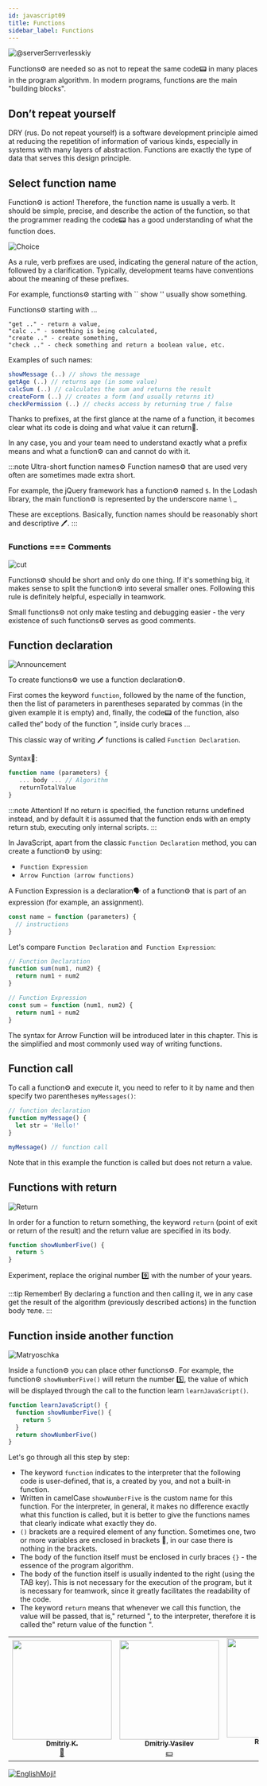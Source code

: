 ```yaml
---
id: javascript09
title: Functions
sidebar_label: Functions
---
```


![@serverSerrverlesskiy](/img/javascript/headers/10.jpg)

Functions⚙️ are needed so as not to repeat the same code📟 in many places in the program algorithm. In modern programs, functions are the main "building blocks".

## Don’t repeat yourself

DRY (rus. Do not repeat yourself) is a software development principle aimed at reducing the repetition of information of various kinds, especially in systems with many layers of abstraction. Functions are exactly the type of data that serves this design principle.

## Select function name

Function⚙️ is action! Therefore, the function name is usually a verb. It should be simple, precise, and describe the action of the function, so that the programmer reading the code📟 has a good understanding of what the function does.

![Choice](https://media.giphy.com/media/VbEloWwOz3QqYBsqIZ/giphy.gif)

As a rule, verb prefixes are used, indicating the general nature of the action, followed by a clarification. Typically, development teams have conventions about the meaning of these prefixes.

For example, functions⚙️ starting with `` show '' usually show something.

Functions⚙️ starting with ...

```
"get .." - return a value,
"calc .." - something is being calculated,
"create .." - create something,
"check .." - check something and return a boolean value, etc.
```

Examples of such names:

```javascript
showMessage (..) // shows the message
getAge (..) // returns age (in some value)
calcSum (..) // calculates the sum and returns the result
createForm (..) // creates a form (and usually returns it)
checkPermission (..) // checks access by returning true / false
```

Thanks to prefixes, at the first glance at the name of a function, it becomes clear what its code is doing and what value it can return🔄.

In any case, you and your team need to understand exactly what a prefix means and what a function⚙️ can and cannot do with it.

:::note Ultra-short function names⚙️
Function names⚙️ that are used very often are sometimes made extra short.

For example, the jQuery framework has a function⚙️ named `$`. In the Lodash library, the main function⚙️ is represented by the underscore name \ \_

These are exceptions. Basically, function names should be reasonably short and descriptive 🖊️.
:::

### Functions === Comments

![cut](https://media.giphy.com/media/kf2bxcoZD8UmY/giphy.gif)

Functions⚙️ should be short and only do one thing. If it's something big, it makes sense to split the function⚙️ into several smaller ones. Following this rule is definitely helpful, especially in teamwork.

Small functions⚙️ not only make testing and debugging easier - the very existence of such functions⚙️ serves as good comments.

## Function declaration

![Announcement](https://media.giphy.com/media/2A5zHrIPvo8MNnkAXl/giphy.gif)

To create functions⚙️ we use a function declaration⚙️.

First comes the keyword `function`, followed by the name of the function, then the list of parameters in parentheses separated by commas (in the given example it is empty) and, finally, the code📟 of the function, also called the“ body of the function ”, inside curly braces ...

This classic way of writing 🖊️ functions is called `Function Declaration`.

Syntax📖:

```javascript
function name (parameters) {
   ... body ... // Algorithm
   returnTotalValue
}
```

:::note Attention!
If no return is specified, the function returns undefined instead, and by default it is assumed that the function ends with an empty return stub, executing only internal scripts.
:::

In JavaScript, apart from the classic `Function Declaration` method, you can create a function⚙️ by using:

- `Function Expression`
- `Arrow Function (arrow functions)`

A Function Expression is a declaration🗣️ of a function⚙️ that is part of an expression (for example, an assignment).

```javascript
const name = function (parameters) {
  // instructions
}
```

Let's compare `Function Declaration` and` Function Expression`:

```javascript
// Function Declaration
function sum(num1, num2) {
  return num1 + num2
}

// Function Expression
const sum = function (num1, num2) {
  return num1 + num2
}
```

The syntax for Arrow Function will be introduced later in this chapter. This is the simplified and most commonly used way of writing functions.

## Function call

To call a function⚙️ and execute it, you need to refer to it by name and then specify two parentheses `myMessages()`:

```javascript
// function declaration
function myMessage() {
  let str = 'Hello!'
}

myMessage() // function call
```

Note that in this example the function is called but does not return a value.

## Functions with return

![Return](https://media.giphy.com/media/Y08bx6Fea1BafzTlvc/giphy.gif)

In order for a function to return something, the keyword `return` (point of exit or return of the result) and the return value are specified in its body.

```jsx live
function showNumberFive() {
  return 5
}
```

Experiment, replace the original number 9️⃣ with the number of your years.

:::tip Remember!
By declaring a function and then calling it, we in any case get the result of the algorithm (previously described actions) in the function body теле.
:::

## Function inside another function

![Matryoschka](https://media.giphy.com/media/bFhSvsdyaCy4g0d2lU/giphy.gif)

Inside a function⚙️ you can place other functions⚙️. For example, the function⚙️ `showNumberFive()` will return the number 5️⃣, the value of which will be displayed through the call to the function learn `learnJavaScript()`.

```jsx live
function learnJavaScript() {
  function showNumberFive() {
    return 5
  }
  return showNumberFive()
}
```

Let's go through all this step by step:

- The keyword `function` indicates to the interpreter that the following code is user-defined, that is, a created by you, and not a built-in function.
- Written in camelCase `showNumberFive` ​​is the custom name for this function. For the interpreter, in general, it makes no difference exactly what this function is called, but it is better to give the functions names that clearly indicate what exactly they do.
- `()` brackets are a required element of any function. Sometimes one, two or more variables are enclosed in brackets 🔔, in our case there is nothing in the brackets.
- The body of the function itself must be enclosed in curly braces `{}` - the essence of the program algorithm.
- The body of the function itself is usually indented to the right (using the TAB key). This is not necessary for the execution of the program, but it is necessary for teamwork, since it greatly facilitates the readability of the code.
- The keyword `return` means that whenever we call this function, the value will be passed, that is," returned ", to the interpreter, therefore it is called the" return value of the function ".

<!-- Еще один пример 👇 :

```jsx live
function sum() {
  let x = 10
  let y = 20
  let z = x + y // Алгоритм
  return z
}
```

In the function `sum ()`, the variables `x` and` y` with values are declared, the variable 🔔 `z` is declared and, according to the given algorithm, we perform the calculation (addition of 2 numbers), and the result is output through` return`.

If necessary, you can call the function При several times. For example, assign our function to the value of two different variables:

javascript
let x1 = sum ()

let y1 = sum ()
``

This example clearly shows one of the main purposes of functions⚙️: getting rid of code duplication! A function⚙️ can be run multiple times in different places in your code📟. ->

## Parameters and function arguments

![couple](https://media.giphy.com/media/3o7TKO3AC2o5cOkZfG/giphy.gif)

Let's declare🗣️ one more function но, but with a variable in parentheses.
When the function also contains the variable 🔔 in brackets, we will call it a formal parameter (undefined in advance, we do not know what the value of x will be). Most functions⚙️ will have parameters, but sometimes we will come across functions⚙️ without them.

```javascript
function addThree(x) {
  return x + 3
}
```

After the declaration🗣️ of the function⚙️ and its parameters, we can call (run) the "code block" with a specific value (for example: 5).
We will call this assignment an argument:

```javascript
addThree(5)

// Answer: 8
```

In our example, the number 5️⃣ is the function argument - a specific value passed into the function⚙️.
As soon as our function⚙️ received its argument, it immediately assigned its value to the variable x (which is a formal parameter of our function⚙️).

### Code example📟:

Experiment 👇:

```jsx live
function learnJavaScript() {
  function addThree(x) {
    return x + 3
  }

  return addThree(5)
}
```

### Difference between parameters and arguments

![Dedefencce](https://media.giphy.com/media/l41YkuPROHQj0fjRS/giphy.gif)

Consists of the following:

`argument` is a specific value that we" passed "to the function⚙️ when calling it in parentheses. This value or set of values is assigned to the formal parameters of this function⚙️.

`parameter` is the name of a variable 🔔 specified in the function declaration and waiting to be assigned a specific value at the time of the function call. The value assigned to the parameter is the argument.

Many programmers use these terms (argument and parameter) interchangeably, but we understood the difference.

## Example:

![Mathematics](https://media.giphy.com/media/3o7btPCcdNniyf0ArS/giphy.gif)

Let's try to declare🗣️ a function по for calculating on two sides of the rectangle perimeter, the parameters of which will expect two 2️⃣ numbers as their value. Please note that if you have more than one parameter, then they must be separated from each other with a comma.

```jsx live
function learnJavaScript() {
  function calcPrym(x, y) {
    return 2 * x + 2 * y
  }
  return calcPrym(7, 4)
}
```

When we call this function⚙️, we will have to give it two 2️⃣ numbers as arguments - the values of the sides of a particular rectangle (separated from each other by a comma):

```javascript
calcPrym(7, 8)

// Answer: 30
```

Oh, thanks a lot, computer🖥️!

By passing other values to the function⚙️, it will immediately calculate the perimeters of other rectangles as well.

:::info Once again!
One of the main purposes of functions⚙️ is to get rid of code duplication📟 and the ability to call them multiple times to solve your problems.
:::

## Built-in functions

![Integration](https://media.giphy.com/media/F0NHdHQRjr9f2/giphy.gif)

### console.log()

![Secret](https://media.giphy.com/media/l1J9BGJOQMbkbpWVy/giphy.gif)

A way to output (log) debug information to the console only for developers (users will not be able to see it; as you know, most people are not even aware of the existence of the console itself, and not that about secret "logs"!).

Press the keyboard shortcut `Ctrl + Shift + I` in the Google Chrome browser and type in the` Console` tab:

```javascript
console.log('Top Secret! For Developers Only!')
```

As the name of the function⚙️ implies, we print the "log" (that is, information about the system operation) to the console; developers use this good superpower all the time. For example, when you had error messages, you saw exactly this in the console - the interpreter gave ("logged") information about the system operation to the console so that you could read and correct the necessary parameters. In a word, a very useful thing. You will have to resort to using `console.log ()` more than once or twice 2️⃣, so remember this function⚙️!

Enter the following commands line by line:

```javascript
console.log ('Print any message you want')
console.log ('just put some' + 'string here)
let myMessage = 'You can also use variables as an argument!'
console.log (myMessage)s
```

While you're playing with the console logs, I'll show you another trick. Our good old friend - backslash will help me to do it!

With its assistance, `\ n` you can split your code📟 line by line. Try it yourself!
Enter the following commands line by line:

```javascript
console.log('You can split any text  n into many  n lines.')
console.log('Here is the first.  nAnd here is the 2nd.  n3-i  n4-i  n5-i!')
```

This `\ n` thing actually has many useful practical uses. For example, you can draw a bear in the [ASCII] encoding (https://ru.wikipedia.org/wiki/ASCII) in the console. Type in the console:

```javascript
console.log("c ___ c  n /. \\ n \\ _ T _ /  n / '' \\ n (/. \\)  n / '; -;' \\ n () /   () ")
```

Is it clear why this is so?

Each `\ n` specifies a transition to a new line, so that subsequent characters seem to" go down "below, and voila! We have made a significant contribution to the development of society by drawing a cute bear!

### Math.random()

![Random](https://media.giphy.com/media/3o6ozoD1ByqYv7ARIk/giphy.gif)

Another useful built-in function⚙️: `Math.random()`. Please note that, unlike the previous ones, the name of this function⚙️ begins with an uppercase letter `M`. There is a reason for this, the uppercase and lowercase letters in JavaScript differ in their internal codes📟. In every language👅, be it Russian, English or JavaScript, there are always some exceptions to the rule. This is one of them. All other variables and functions⚙️ that you come across should be written with a lowercase letter. Remember that register is important, and if the name `Math.random()` starts with `math`, then the function⚙️ simply won't run!

```jsx live
function learnJavaScript() {
  return Math.random()
}
```

A new number every time! The function returns a random real number between 0 and 1.

Let's update the equation 👇:

```jsx live
function learnJavaScript() {
  return Math.random() * 100
}
```

If you suddenly need a random number in the range of 0 to 100, then this function will be very useful to you.

### Math.floor()

![Floor](https://media.giphy.com/media/uTAZTQi8dX1VGa4pXT/giphy.gif)

This function⚙️ takes a number or digit5️⃣ as an argument and then rounds them down.

```javascript
Math.floor(10.7) // 10
Math.floor(4.8) // 4
Math.floor(14.19723) // 14
```

```jsx live
function learnJavaScript() {
  return Math.floor(10.7)
}
```

### Math.round()

![rounding](https://media.giphy.com/media/g4G287ogD1fmgqwVjS/giphy.gif)

`Math.round (x)` vice versa to the nearest integer, without any tenths after the decimal point.

```javascript
Math.round(10.7) // 11
Math.round(4.8) // 5
Math.round(14.19) // 14
```

```jsx live
function learnJavaScript() {
  return Math.round(10.7)
}
```

### .toUpperCase() / .toLowerCase()

![Words](https://media.giphy.com/media/Utt80M7ucSJyiGdbLi/giphy.gif)

Have you EVER noticed THAT SOME messages ARE TOO MANY CAPITAL WORDS?
Well, that’s what we’ll learn now.

You can easily take any string and return its new version, separated by uppercase 🖊️ letters (i.e. upper / lower case), using the built-in method `.toUpperCase() / .toLowerCase()`. And, accordingly, you can return any string in lowercase letters (that is, in lowercase).

Remember that a method is just a function, attached to the object described, in this case a generic string.

It works like this, `.toUpperCase()` in uppercase 🖊️ letters 👇:

```jsx live
function learnJavaScript() {
  return 'I like pizza!'.toUpperCase()
}
```

And `.toLowerCase()` in lowercase:

```jsx live
function learnJavaScript() {
  return 'LISTEN, WELL ENOUGH YOU SHOULD ALREADY.'.toLowerCase()
}
```

## Now all together!

![Mix](https://media.giphy.com/media/WTdOnTQJwTHmhifwGE/giphy.gif)

Let's try to mix a small cocktail from the functions we just learned⚙️.

```jsx live
function learnJavaScript() {
  // randomNumber - a random number from 0 to 1
  let randomNumber = Math.random()
  // Multiply our random number by 100 to get a number between [0; 100] by shifting the comma 2 places to the right
  let number100 = randomNumber * 100
  // Use Math.floor () to round TO THE LOWER SIDE
  let task = 'A number between 0 and 100 was selected:'
  let numberBig = Math.floor(number100)
  // Outputting the result
  return task + numberBig
}
```

Hopefully, none of the above turned out to be a difficult task for you, and you understand everything. If not, then take your time to review each line and comments to it.

## Arrow Function (arrow functions)

![Arrow](https://media.giphy.com/media/xT9IgAakXAITtXIWje/giphy.gif)

There is an even simpler and concise syntaxтакс for creating functions⚙️, which is often better than other kinds.

So, the classic version of writing 🖊️ function⚙️:

Function Declaration:

```javascript
function func1(arg1, arg2, ...argN) {
  return expression
}
```

Function Expression:

```javascript
let func1 = function (arg1, arg2, ...argN) {
  return expression
}
```

Such code📟 creates a function⚙️ `func1` with arguments `arg1, .. argN` and calculates `expression` - a set of actions of the algorithm on the right side using them, returning the result of calculations through the keyword` return`.

Now let's use the `Arrow functions`:

```javascript
let func1 = (arg1, arg2, ...argN) => expression
```

In other words, this is a shorter version of such a notation 🖊️.

:::note How!
`=>` we have replaced `{return ...}` on the right side and allowed us not to write the keyword `function` on the left side!
:::

Let's take a look at a concrete example 👇:

```jsx live
function learnJavaScript() {
  // The original form of the function for adding 2 numbers
  let calcSum1 = function (a, b) {
    return a + b
  }
  // Arrow form (no word `function` and` return`)
  let calcSum2 = (a, b) => a + b

  return calcSum1(5, 2) + ' или ' + calcSum2(5, 2) // 7 or 7
}
```

Both options are correct! `function` is almost never used in modern writing of code📟, so use arrow functions!

### Only one argument

![only one](https://media.giphy.com/media/3o6MbjZirZUc6cYpz2/giphy.gif)

If we have only one argument, then the parentheses around the parameters can be omitted, making the notation even shorter `let num2 = n => n * 2`

```jsx live
function learnJavaScript() {
  // The original form of the function for adding 2 numbers:
  let num1 = function (n) {
    return n * 2
  }

  // remove the parentheses around n
  let num2 = (n) => n * 2 // prettier-ignore

  return num1(7) + ' или ' + num2(7) // 14
}
```

### If there are no arguments

![no](https://media.giphy.com/media/LOEI8jsNKPmzdJYvhJ/giphy.gif)

If there are no arguments, then to avoid double `==`, use `empty parentheses` 👇:

```jsx live
function learnJavaScript() {
  let messHello = () => 'Hello!'

  return messHello()
}
```

The arrow functions are convenient and very compact!

## Self-Executing Functions (IIFE)

![Start](https://media.giphy.com/media/xTiTnmeJ1bBGONMCBy/giphy.gif)

`Immediately Invoked Function Expression` is a JavaScript function that is executed immediately after it has been defined. JavaScript allows you to create, in addition to ordinary and arrow functions, also anonymous functions⚙️ that play an important role in JavaScript.

### Anonymous functions

![Anonym](https://media.giphy.com/media/m3lszq64i1k2s/giphy.gif)

If after `function` there is a name - the function⚙️ is named, otherwise anonymous.
Anonymous functions⚙️ are often created and run immediately. Another important difference is that named functions are⚙️ declared🗣️ and anonymous functions are created using the function statement.

Type the following code in the Google Chrome console:

```
(function (num1, num2) {
  return num1 + num2
})(7, 4)
```

Self-invocation is created by parentheses at the end of a function⚙️ that tell the interpreter to run that function⚙️ immediately.

## Conclusion

![conclusion](https://media.giphy.com/media/8Bksh0hra9RcZcSNSO/giphy.gif)

By understanding arrow and normal functions⚙️, you can pass functions to variable objects🔔 and rebuild your code📟 in modules. Functions of this kind can also be used to create and return🔄 other functions⚙️. Here we are already talking about closure, which we will talk about in the next series.

 [![EnglishMoji!](/img/logo/englishmoji.png)](https://apps.apple.com/kz/app/englishmoji/id6450254885)

## Problems?

![Problem](https://media.giphy.com/media/xTiTnGeUsWOEwsGoG4/giphy.gif)

Write to [Discord](https://discord.gg/6GDAfXn) chat.

## Questions:

![Question](https://media.giphy.com/media/l0HlRnAWXxn0MhKLK/giphy.gif)

How is a function declared?

1. function name (parameters, separated by commas) {
   // body, function code
   }
2. procedure name (parameters) {
   // body, function code
   }
3. let name (s) {}

Exit or return point of result in function?

1. `Esc`
2. `return`
3. `Hello`

The `return` keyword inside the function body:

1. mandatory
2. optional
3. differently

The function is given

```javascript
function addThree(x) {
  return x + 3
}

addThree(20)
```

Define a formal parameter:

1. `20`
2. `x`
3. `x + 3`

The function is given

```javascript
function addThree(x) {
  return x + 3
}

addThree(20)
```

Define an argument:

1. `20`
2. `x`
3. `x + 3`

Where is the built-in function?

1. `console.log()`
2. `myMessage()`
3. `return ()`

What syntax do arrow functions use?

1. `Forward()`
2. `=>`
3. `go.Arrow`

Using arrow functions allows?

1. Write code more compact and safer
2. Increases the structure of the code
3. Allows using new variables

A self-executing function is

1. A function that is executed immediately after it has been defined
2. Built-in function in JavaScript
3. This is a common procedure that performs a sequence of commands

In order to understand how much you learned this lesson, take the test on the [mobile application](http://onelink.to/njhc95) of our school on this topic.

![Sumerian school](/img/app.jpg)

## Links

1. [MDN web docs - Function](https://developer.mozilla.org/ru/docs/Web/JavaScript/Reference/Global_Objects/Function)
2. [Learn.javascript.ru - Статья "Функции"](https://learn.javascript.ru/function-basics)
3. [Learn.javascript.ru - Статья "Функции-стрелки"](https://learn.javascript.ru/arrow-functions-basics)
4. [Анонимные и самовыполняющиеся функции в JavaScript](https://webformyself.com/anonimnye-i-samovypolnyayushhiesya-funkcii-v-javascript/)
5. [Developer.mozilla.org - Статья "Math"](https://developer.mozilla.org/ru/docs/Web/JavaScript/Reference/Global_Objects/Math)
6. [Developer.mozilla.org - Статья "Стрелочные функции"](https://developer.mozilla.org/ru/docs/Web/JavaScript/Reference/Functions/Arrow_functions)
7. [Basicweb.ru - Статья "JavaScript функции"](https://basicweb.ru/javascript/js_function.php)
8. [Javascript.ru - Статья "Функции"](https://javascript.ru/basic/functions)
9. [Code for Teens: The Perfect Beginner's Guide to Programming, Volume 1: Javascript - Jeremy Moritz](https://www.amazon.com/Code-Teens-Beginners-Programming-Javascript-ebook/dp/B07FCTLVPC)

## Contributors ✨

Thanks goes to these wonderful people ([emoji key](https://allcontributors.org/docs/en/emoji-key)):

<!-- ALL-CONTRIBUTORS-LIST:START - Do not remove or modify this section -->
<!-- prettier-ignore-start -->
<!-- markdownlint-disable -->
<table>
  <tr>
    <td align="center"><a href="https://github.com/KoDim-React"><img src="https://avatars1.githubusercontent.com/u/72087863?v=4?s=200" width="200px;" alt=""/><br /><sub><b>Dmitriy K.</b></sub></a><br /><a href="#mentoring-KoDim-React" title="Mentoring">📖</a></td>
    <td align="center"><a href="https://fullstackserverless.github.io/"><img src="https://avatars0.githubusercontent.com/u/6774813?v=4?s=200" width="200px;" alt=""/><br /><sub><b>Dmitriy Vasilev</b></sub></a><br /><a href="#financial-gHashTag" title="Financial">💵</a></td>
    <td align="center"><a href="https://github.com/Resoner2005"><img src="https://avatars1.githubusercontent.com/u/75675814?v=4?s=200" width="200px;" alt=""/><br /><sub><b>Resoner2005</b></sub></a><br /><a href="https://github.com/gHashTag/react-native-village/issues?q=author%3AResoner2005" title="Bug reports">🐛 🎨 🖋</a></td>
    <td align="center"><a href="https://github.com/Navernoss"><img src="https://avatars0.githubusercontent.com/u/75784137?v=4?s=200" width="200px;" alt=""/><br /><sub><b>Navernoss</b></sub></a><br /><a href="#content-Navernoss" title="Content">🖋 🐛 🎨 </a></td>
  </tr>

</table>

<!-- markdownlint-restore -->
<!-- prettier-ignore-end -->

<!-- ALL-CONTRIBUTORS-LIST:END -->

[![EnglishMoji!](/img/logo/englishmoji.png)](https://apps.apple.com/kz/app/englishmoji/id6450254885)

```

```
